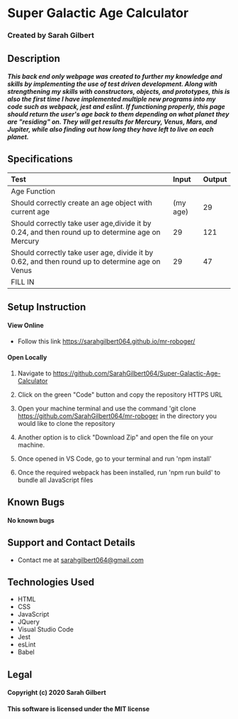 # Super Galactic Age Calculator

### Created by Sarah Gilbert

## Description

##### This back end only webpage was created to further my knowledge and skills by implementing the use of test driven development. Along with strengthening my skills with constructors, objects, and prototypes, this is also the first time I have implemented multiple new programs into my code such as webpack, jest and eslint. If functioning properly, this page should return the user's age back to them depending on what planet they are "residing" on. They will get results for Mercury, Venus, Mars, and Jupiter, while also finding out how long they have left to live on each planet.


## Specifications

  | Test | Input | Output |
  | :-------------------- | :------------------------------------- | :-------------------------- |
  | Age Function |||
  |Should correctly create an age object with current age | (my age) | 29 |
  |Should correctly take user age,divide it by 0.24, and then round up to determine age on Mercury | 29 | 121 |
  |Should correctly take user age, divide it by 0.62, and then round up to determine age on Venus| 29 | 47 | 
  |FILL IN|

## Setup Instruction

#### View Online

* Follow this link https://sarahgilbert064.github.io/mr-roboger/

  
#### Open Locally

1. Navigate to https://github.com/SarahGilbert064/Super-Galactic-Age-Calculator

2. Click on the green "Code" button and copy the repository HTTPS URL

3. Open your machine terminal and use the command 'git clone https://github.com/SarahGilbert064/mr-roboger in the directory you would like to clone the repository

4. Another option is to click "Download Zip" and open the file on your machine.

5. Once opened in VS Code, go to your terminal and run 'npm install' 

6. Once the required webpack has been installed, run 'npm run build' to bundle all JavaScript files

## Known Bugs
#### No known bugs

## Support and Contact Details
* Contact me at sarahgilbert064@gmail.com

## Technologies Used
* HTML
* CSS
* JavaScript
* JQuery
* Visual Studio Code
* Jest
* esLint
* Babel

## Legal
#### Copyright (c) 2020 Sarah Gilbert
#### This software is licensed under the MIT license
